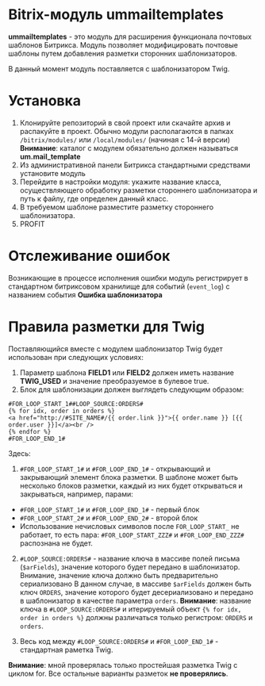 Bitrix-модуль ummailtemplates
=============================

**ummailtemplates** - это модуль для расширения функционала почтовых шаблонов Битрикса.
Модуль позволяет модифицировать почтовые шаблоны путем добавления разметки сторонних шаблонизаторов.

В данный момент модуль поставляется с шаблонизатором Twig.

Установка
=========

1. Клонируйте репозиторий в свой проект или скачайте архив и распакуйте в проект. Обычно модули располагаются в папках `/bitrix/modules/` или `/local/modules/` (начиная с 14-й версии)
**Внимание**: каталог с модулем обязательно должен называться **um.mail_template**
2. Из административной панели Битрикса стандартными средствами установите модуль
3. Перейдите в настройки модуля: укажите название класса, осуществляющего обработку разметки стороннего шаблонизатора и путь к файлу, где определен данный класс.
4. В требуемом шаблоне разместите разметку стороннего шаблонизатора.
5. PROFIT

Отслеживание ошибок
===================

Возникающие в процессе исполнения ошибки модуль регистрирует в стандартном битриксовом хранилище для событий (`event_log`) с названием события **Ошибка шаблонизатора**

Правила разметки для Twig
=========================

Поставляющийся вместе с модулем шаблонизатор Twig будет использован при следующих условиях:

1. Параметр шаблона **FIELD1** или **FIELD2** должен иметь название **TWIG_USED** и значение преобразуемое в булевое true.
2. Блок для шаблонизации должен выглядеть следующим образом:

```
#FOR_LOOP_START_1##LOOP_SOURCE:ORDERS#
{% for idx, order in orders %}
<a href="http://#SITE_NAME#/{{ order.link }}">{{ order.name }} [{{ order.user }}]</a><br />
{% endfor %}
#FOR_LOOP_END_1#
```

Здесь:

1. `#FOR_LOOP_START_1#` и `#FOR_LOOP_END_1#` - открывающий и закрывающий элемент блока разметки.
В шаблоне может быть несколько блоков разметки, каждый из них будет открываться и закрываться, например, парами:
  * `#FOR_LOOP_START_1#` и `#FOR_LOOP_END_1#` - первый блок
  * `#FOR_LOOP_START_2#` и `#FOR_LOOP_END_2#` - второй блок
  * Использование нечисловых символов после `FOR_LOOP_START_` не работает, то есть пара:
`#FOR_LOOP_START_ZZZ#` и `#FOR_LOOP_END_ZZZ#` распознана не будет.

2. `#LOOP_SOURCE:ORDERS#` - название ключа в массиве полей письма (`$arFields`), значение которого
будет передано в шаблонизатор. Внимание, значение ключа должно быть предварительно сериализовано
В данном случае, в массиве `$arFields` должен быть ключ `ORDERS`, значение которого будет десериализовано и
передано в шаблонизатор в качестве параметра `orders`.
**Внимание**: название ключа в `#LOOP_SOURCE:ORDERS#` и итерируемый объект `{% for idx, order in orders %}` должны
различаться только регистром: `ORDERS` и `orders`.

3. Весь код между `#LOOP_SOURCE:ORDERS#` и `#FOR_LOOP_END_1#` - стандартная раметка Twig.

**Внимание**: мной проверялась только простейшая разметка Twig с циклом for. Все остальные варианты разметок **не проверялись**.
